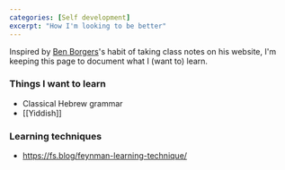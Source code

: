 ```yaml
---
categories: [Self development]
excerpt: "How I'm looking to be better"
---
```

Inspired by [Ben Borgers](https://benborgers.com/tufts)'s habit of taking class notes on his website, I'm keeping this page to document what I (want to) learn.


### Things I want to learn

- Classical Hebrew grammar
- [[Yiddish]]


### Learning techniques
- https://fs.blog/feynman-learning-technique/